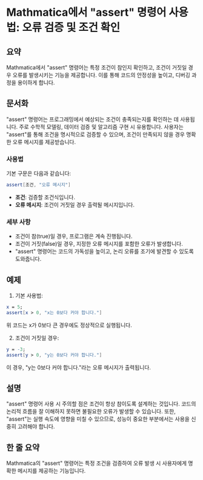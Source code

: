 <!--
Meta Description: # Mathmatica에서 "assert" 명령어 사용법: 오류 검증 및 조건 확인 ## 요약 Mathmatica에서 "assert" 명령어는 특정 조건이 참인지 확인하고, 조건이 거짓일 경우 오류를 발생시키는 기능을 제공합니다. 이를 통해 코드의 안정성을 높이고, 디...
Meta Keywords: assert, 조건이, 합니다, 명령어는, 0보다
-->

# Mathmatica에서 "assert" 명령어 사용법: 오류 검증 및 조건 확인

## 요약
Mathmatica에서 "assert" 명령어는 특정 조건이 참인지 확인하고, 조건이 거짓일 경우 오류를 발생시키는 기능을 제공합니다. 이를 통해 코드의 안정성을 높이고, 디버깅 과정을 용이하게 합니다.

## 문서화
"assert" 명령어는 프로그래밍에서 예상되는 조건이 충족되는지를 확인하는 데 사용됩니다. 주로 수학적 모델링, 데이터 검증 및 알고리즘 구현 시 유용합니다. 사용자는 "assert"를 통해 조건을 명시적으로 검증할 수 있으며, 조건이 만족되지 않을 경우 명확한 오류 메시지를 제공받습니다.

### 사용법
기본 구문은 다음과 같습니다:
```mathematica
assert[조건, "오류 메시지"]
```
- **조건**: 검증할 조건식입니다.
- **오류 메시지**: 조건이 거짓일 경우 출력될 메시지입니다.

### 세부 사항
- 조건이 참(true)일 경우, 프로그램은 계속 진행됩니다.
- 조건이 거짓(false)일 경우, 지정한 오류 메시지를 포함한 오류가 발생합니다.
- "assert" 명령어는 코드의 가독성을 높이고, 논리 오류를 조기에 발견할 수 있도록 도와줍니다.

## 예제
1. 기본 사용법:
```mathematica
x = 5;
assert[x > 0, "x는 0보다 커야 합니다."]
```
위 코드는 x가 0보다 큰 경우에도 정상적으로 실행됩니다.

2. 조건이 거짓일 경우:
```mathematica
y = -3;
assert[y > 0, "y는 0보다 커야 합니다."]
```
이 경우, "y는 0보다 커야 합니다."라는 오류 메시지가 출력됩니다.

## 설명
"assert" 명령어 사용 시 주의할 점은 조건이 항상 참이도록 설계하는 것입니다. 코드의 논리적 흐름을 잘 이해하지 못하면 불필요한 오류가 발생할 수 있습니다. 또한, "assert"는 실행 속도에 영향을 미칠 수 있으므로, 성능이 중요한 부분에서는 사용을 신중히 고려해야 합니다.

## 한 줄 요약
Mathmatica의 "assert" 명령어는 특정 조건을 검증하여 오류 발생 시 사용자에게 명확한 메시지를 제공하는 기능입니다.